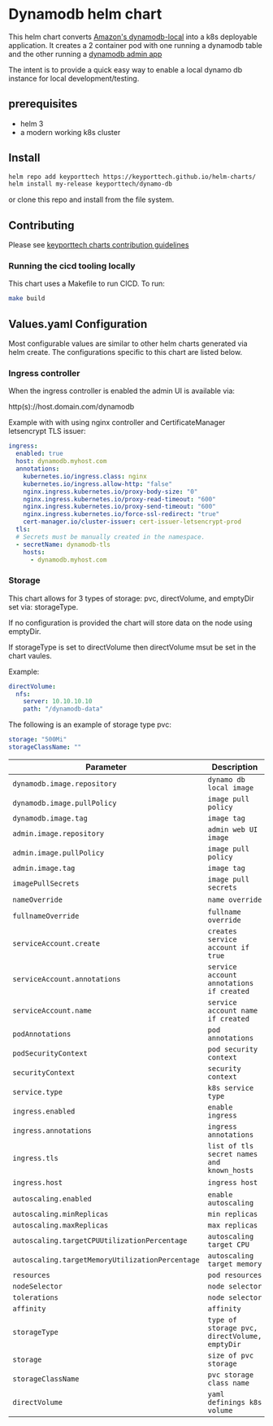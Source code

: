 # Dynamodb helm chart

This helm chart converts [Amazon's dynamodb-local](https://docs.aws.amazon.com/amazondynamodb/latest/developerguide/DynamoDBLocal.html) into a k8s deployable application. It creates a 2 container pod with one running a dynamodb table and the other running a [dynamodb admin app](https://github.com/aaronshaf/dynamodb-admin)

The intent is to provide a quick easy way to enable a local dynamo db instance for local development/testing.

## prerequisites

* helm 3
* a modern working k8s cluster

## Install

```bash
helm repo add keyporttech https://keyporttech.github.io/helm-charts/
helm install my-release keyporttech/dynamo-db
```
or clone this repo and install from the file system.

## Contributing
Please see [keyporttech charts contribution guidelines](https://github.com/keyporttech/helm-charts/blob/master/CONTRIBUTING.md)

### Running the cicd tooling locally

This chart uses a Makefile to run CICD. To run:

```bash
make build
```

## Values.yaml Configuration

Most configurable values are similar to other helm charts generated via helm create. The configurations specific to this chart are listed below.

### Ingress controller

When the ingress controller is enabled the admin UI is available via:

 http(s)://host.domain.com/dynamodb


Example with with using nginx controller and CertificateManager letsencrypt TLS issuer:

```yaml
ingress:
  enabled: true
  host: dynamodb.myhost.com
  annotations:
    kubernetes.io/ingress.class: nginx
    kubernetes.io/ingress.allow-http: "false"
    nginx.ingress.kubernetes.io/proxy-body-size: "0"
    nginx.ingress.kubernetes.io/proxy-read-timeout: "600"
    nginx.ingress.kubernetes.io/proxy-send-timeout: "600"
    nginx.ingress.kubernetes.io/force-ssl-redirect: "true"
    cert-manager.io/cluster-issuer: cert-issuer-letsencrypt-prod
  tls:
  # Secrets must be manually created in the namespace.
  - secretName: dynamodb-tls
    hosts:
      - dynamodb.myhost.com
```

### Storage

This chart allows for 3 types of storage: pvc, directVolume, and emptyDir set via: storageType.

If no configuration is provided the chart will store data on the node using emptyDir.

If storageType is set to directVolume then directVolume msut be set in the chart vaules.

Example:

```yaml
directVolume:
  nfs:
    server: 10.10.10.10
    path: "/dynamodb-data"
```

The following is an example of storage type pvc:

```yaml
storage: "500Mi"
storageClassName: ""
```

| Parameter                  | Description                                     | Default                                                    |
| -----------------------    | ---------------------------------------------   | ---------------------------------------------------------- |
| `dynamodb.image.repository` | `dynamo db local image` | `amazon/dynamodb-local` |
| `dynamodb.image.pullPolicy` | `image pull policy` | `IfNotPresent` |  
| `dynamodb.image.tag` | `image tag` | `1.12.0` |
| `admin.image.repository` | `admin web UI image` | `aaronshaf/dynamodb-admin` |
| `admin.image.pullPolicy` | `image pull policy` | `IfNotPresent` |  
| `admin.image.tag` | `image tag`| `latest`|
| `imagePullSecrets` | `image pull secrets` | `` |
| `nameOverride` | `name override` | `` |
| `fullnameOverride` | `fullname override` | `` |
| `serviceAccount.create` | `creates service account if true` | `true` |
| `serviceAccount.annotations` | `service account annotations if created` | `` |
| `serviceAccount.name` | `service account name if created` | `` |
| `podAnnotations` | `pod annotations` | `` |
| `podSecurityContext` | `pod security context` | `` |
| `securityContext` | `security context` | `` |
| `service.type` | `k8s service type` | `ClusterIP` |
| `ingress.enabled` | `enable ingress` | `false` |
| `ingress.annotations` | `ingress annotations` | `{}` |
| `ingress.tls` | `list of tls secret names and known_hosts` | `[]` |
| `ingress.host` | `ingress host` | `` |
| `autoscaling.enabled` | `enable autoscaling` | `false` |
| `autoscaling.minReplicas` | `min replicas` | `1` |
| `autoscaling.maxReplicas` | `max replicas` | `100` |
| `autoscaling.targetCPUUtilizationPercentage` | `autoscaling target CPU` | `80` |
| `autoscaling.targetMemoryUtilizationPercentage` | `autoscaling target memory` | `unset` |
| `resources` | `pod resources` | `[]` |
| `nodeSelector` | `node selector` | `{}` |
| `tolerations` | `node selector` | `[]` |
| `affinity` | `affinity` | `{}` |
| `storageType` | `type of storage pvc, directVolume, emptyDir` | `emptyDir` |
| `storage` | `size of pvc storage` | `unset` |
| `storageClassName` | `pvc storage class name` | `unset` |
| `directVolume` | `yaml definings k8s volume` | `unset` |

